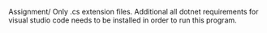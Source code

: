 Assignment/
Only .cs extension files.
Additional all dotnet requirements for visual studio code needs to be installed in order to run this program.
